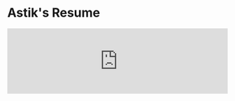 # Astik's Resume

<iframe src="https://astikanand.github.io/about/files/astik_resume.pdf&embedded=true" style="width:100%; border:0" frameborder="0"></iframe>

